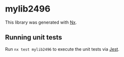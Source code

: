 # mylib2496

This library was generated with [Nx](https://nx.dev).

## Running unit tests

Run `nx test mylib2496` to execute the unit tests via [Jest](https://jestjs.io).
